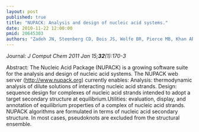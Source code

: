 ```yaml
---
layout: post
published: true
title: "NUPACK: Analysis and design of nucleic acid systems."
date: 2010-11-22 12:00:00
pmid: 20645303
authors: "Zadeh JN, Steenberg CD, Bois JS, Wolfe BR, Pierce MB, Khan AR, Dirks RM, Pierce NA"
---
```


Journal: *J Comput Chem 2011 Jan 15;**32**(1):170-3*

Abstract: The Nucleic Acid Package (NUPACK) is a growing software suite for the analysis and design of nucleic acid systems. The NUPACK web server (http://www.nupack.org) currently enables: Analysis: thermodynamic analysis of dilute solutions of interacting nucleic acid strands. Design: sequence design for complexes of nucleic acid strands intended to adopt a target secondary structure at equilibrium.Utilities: evaluation, display, and annotation of equilibrium properties of a complex of nucleic acid strands. NUPACK algorithms are formulated in terms of nucleic acid secondary structure. In most cases, pseudoknots are excluded from the structural ensemble.

